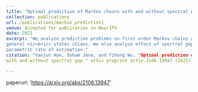```yaml
---
title: "Optimal prediction of Markov chains with and without spectral gap"
collection: publications
url: /publications/markov_prediction1
venue: Accepted for publication in NeurIPS
date: 2021
excerpt: "We analyze prediction problems on first order Markov chains and achieve optimal rate for 
general <i/>k<i/> states chians. We also analyze effect of spectral gaps in case of reversible chains to achieve 
parametric rate of estimation."
citation: "Yanjun Han, Soham Jana, and Yihong Wu. "Optimal prediction of Markov chains 
with and without spectral gap." arXiv preprint arXiv:2106.13947 (2021)."

---
```


paperurl: 'https://arxiv.org/abs/2106.13947'


